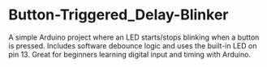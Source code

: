 # Button-Triggered_Delay-Blinker
A simple Arduino project where an LED starts/stops blinking when a button is pressed. Includes software debounce logic and uses the built-in LED on pin 13. Great for beginners learning digital input and timing with Arduino.
